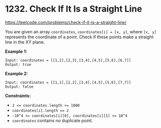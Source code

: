# 1232. Check If It Is a Straight Line

https://leetcode.com/problems/check-if-it-is-a-straight-line/

You are given an array `coordinates`, `coordinates[i] = [x, y]`, where `[x, y]` represents the coordinate of a point. Check if these points make a straight line in the XY plane.

**Example 1:**

```
Input: coordinates = [[1,2],[2,3],[3,4],[4,5],[5,6],[6,7]]
Output: true
```

**Example 2:**

```
Input: coordinates = [[1,1],[2,2],[3,4],[4,5],[5,6],[7,7]]
Output: false
```

**Constraints:**

- `2 <= coordinates.length <= 1000`
- `coordinates[i].length == 2`
- `-10^4 <= coordinates[i][0], coordinates[i][1] <= 10^4`
- `coordinates` contains no duplicate point.
